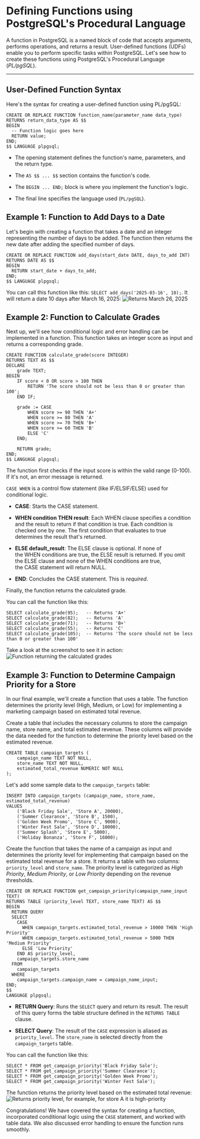 # Defining Functions using PostgreSQL's Procedural Language
A function in PostgreSQL is a named block of code that accepts arguments, performs operations, and returns a result. User-defined functions (UDFs) enable you to perform specific tasks within PostgreSQL. Let's see how to create these functions using PostgreSQL's Procedural Language (*PL/pgSQL*).

---

## User-Defined Function Syntax
Here's the syntax for creating a user-defined function using PL/pgSQL:

```pgsql
CREATE OR REPLACE FUNCTION function_name(parameter_name data_type)
RETURNS return_data_type AS $$
BEGIN
  -- Function logic goes here
  RETURN value;
END;
$$ LANGUAGE plpgsql;
```

* The opening statement defines the function's name, parameters, and the return type.
    
* The `AS $$ ... $$` section contains the function's code.
    
* The `BEGIN ... END;` block is where you implement the function's logic.
    
* The final line specifies the language used (`PL/pgSQL`).

## Example 1: Function to Add Days to a Date
Let's begin with creating a function that takes a date and an integer representing the number of days to be added. The function then returns the new date after adding the specified number of days.

```pgsql
CREATE OR REPLACE FUNCTION add_days(start_date DATE, days_to_add INT)
RETURNS DATE AS $$
BEGIN
  RETURN start_date + days_to_add;
END;
$$ LANGUAGE plpgsql;
```

You can call this function like this: `SELECT add_days('2025-03-16', 10);`. It will return a date 10 days after March 16, 2025:
![Returns March 26, 2025](add_daysfunc.png)

## Example 2: Function to Calculate Grades
Next up, we'll see how conditional logic and error handling can be implemented in a function. This function takes an integer score as input and returns a corresponding grade.

```pgsql
CREATE FUNCTION calculate_grade(score INTEGER)
RETURNS TEXT AS $$
DECLARE
    grade TEXT;
BEGIN
    IF score < 0 OR score > 100 THEN
        RETURN 'The score should not be less than 0 or greater than 100';
    END IF;

    grade := CASE
        WHEN score >= 90 THEN 'A+'
        WHEN score >= 80 THEN 'A'
        WHEN score >= 70 THEN 'B+'
        WHEN score >= 60 THEN 'B'
        ELSE 'C'
    END;

    RETURN grade;
END;
$$ LANGUAGE plpgsql;
```

The function first checks if the input score is within the valid range (0-100). If it's not, an error message is returned.

`CASE WHEN` is a control flow statement (like IF/ELSIF/ELSE) used for conditional logic.

* **CASE**: Starts the CASE statement.
    
* **WHEN condition THEN result**: Each WHEN clause specifies a condition and the result to return if that condition is true. Each condition is checked one by one. The first condition that evaluates to true determines the result that's returned.
    
* **ELSE default\_result**: The ELSE clause is optional. If none of the WHEN conditions are true, the ELSE result is returned. If you omit the ELSE clause and none of the WHEN conditions are true, the CASE statement will return NULL.
    
* **END**: Concludes the CASE statement. This is *required*.
    

Finally, the function returns the calculated grade.

You can call the function like this:

```pgsql
SELECT calculate_grade(95);   -- Returns 'A+'
SELECT calculate_grade(82);   -- Returns 'A'
SELECT calculate_grade(71);   -- Returns 'B+'
SELECT calculate_grade(55);   -- Returns 'C'
SELECT calculate_grade(105);  -- Returns 'The score should not be less than 0 or greater than 100'
```

Take a look at the screenshot to see it in action:
![Function returning the calculated grades](calcgradefunct.png)

## Example 3: Function to Determine Campaign Priority for a Store
In our final example, we'll create a function that uses a table. The function determines the priority level (High, Medium, or Low) for implementing a marketing campaign based on estimated total revenue.

Create a table that includes the necessary columns to store the campaign name, store name, and total estimated revenue. These columns will provide the data needed for the function to determine the priority level based on the estimated revenue.

```pgsql
CREATE TABLE campaign_targets (
    campaign_name TEXT NOT NULL,
    store_name TEXT NOT NULL,
    estimated_total_revenue NUMERIC NOT NULL
);
```

Let's add some sample data to the `campaign_targets` table:

```pgsql
INSERT INTO campaign_targets (campaign_name, store_name, estimated_total_revenue)
VALUES 
    ('Black Friday Sale', 'Store A', 20000),
    ('Summer Clearance', 'Store B', 1500),
    ('Golden Week Promo', 'Store C', 9000),
    ('Winter Fest Sale', 'Store D', 10000),
    ('Summer Splash', 'Store E', 5000),
    ('Holiday Bonanza', 'Store F', 16000);
```

Create the function that takes the name of a campaign as input and determines the priority level for implementing that campaign based on the estimated total revenue for a store. It returns a table with two columns: `priority_level` and `store_name`. The priority level is categorized as *High Priority*, *Medium Priority*, or *Low Priority* depending on the revenue thresholds.

```pgsql
CREATE OR REPLACE FUNCTION get_campaign_priority(campaign_name_input TEXT)
RETURNS TABLE (priority_level TEXT, store_name TEXT) AS $$
BEGIN
  RETURN QUERY
  SELECT
    CASE
      WHEN campaign_targets.estimated_total_revenue > 10000 THEN 'High Priority'
      WHEN campaign_targets.estimated_total_revenue > 5000 THEN 'Medium Priority'
      ELSE 'Low Priority'
    END AS priority_level,
    campaign_targets.store_name
  FROM
    campaign_targets
  WHERE
    campaign_targets.campaign_name = campaign_name_input;
END;
$$
LANGUAGE plpgsql;
```

* **RETURN Query**: Runs the `SELECT` query and return its result. The result of this query forms the table structure defined in the `RETURNS TABLE` clause.
    
* **SELECT Query**: The result of the `CASE` expression is aliased as `priority_level`. The `store_name` is selected directly from the `campaign_targets` table.
    

You can call the function like this:

```pgsql
SELECT * FROM get_campaign_priority('Black Friday Sale'); 
SELECT * FROM get_campaign_priority('Summer Clearance'); 
SELECT * FROM get_campaign_priority('Golden Week Promo'); 
SELECT * FROM get_campaign_priority('Winter Fest Sale');
```

The function returns the priority level based on the estimated total revenue:
![Returns priority level, for example, for store A it is high-priority](calccampaignprior.png)

Congratulations! We have covered the syntax for creating a function, incorporated conditional logic using the `CASE` statement, and worked with table data. We also discussed error handling to ensure the function runs smoothly.